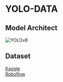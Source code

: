 # YOLO-DATA
## Model Architect
![YOLOv8](https://blog.roboflow.com/content/images/size/w1600/2023/01/image-16.png)
## Dataset
[Kaggle](https://www.kaggle.com/datasets/risangbaskoro/wlasl-processed)<br>
[Roboflow](https://universe.roboflow.com/manu-fd9da/asl-detection-ib7vw)
